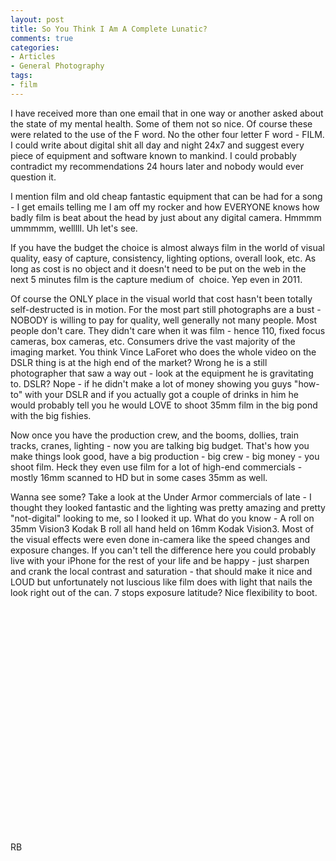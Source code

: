 ```yaml
---
layout: post
title: So You Think I Am A Complete Lunatic?
comments: true
categories:
- Articles
- General Photography
tags:
- film
---
```

I have received more than one email that in one way or another asked about the state of my mental health. Some of them not so nice. Of course these were related to the use of the F word. No the other four letter F word - FILM. I could write about digital shit all day and night 24x7 and suggest every piece of equipment and software known to mankind. I could probably contradict my recommendations 24 hours later and nobody would ever question it.

I mention film and old cheap fantastic equipment that can be had for a song - I get emails telling me I am off my rocker and how EVERYONE knows how badly film is beat about the head by just about any digital camera. Hmmmm ummmmm, welllll. Uh let's see.

If you have the budget the choice is almost always film in the world of visual quality, easy of capture, consistency, lighting options, overall look, etc. As long as cost is no object and it doesn't need to be put on the web in the next 5 minutes film is the capture medium of  choice. Yep even in 2011.

Of course the ONLY place in the visual world that cost hasn't been totally self-destructed is in motion. For the most part still photographs are a bust - NOBODY is willing to pay for quality, well generally not many people. Most people don't care. They didn't care when it was film - hence 110, fixed focus cameras, box cameras, etc. Consumers drive the vast majority of the imaging market. You think Vince LaForet who does the whole video on the DSLR thing is at the high end of the market? Wrong he is a still photographer that saw a way out - look at the equipment he is gravitating to. DSLR? Nope - if he didn't make a lot of money showing you guys "how-to" with your DSLR and if you actually got a couple of drinks in him he would probably tell you he would LOVE to shoot 35mm film in the big pond with the big fishies.

Now once you have the production crew, and the booms, dollies, train tracks, cranes, lighting - now you are talking big budget. That's how you make things look good, have a big production - big crew - big money - you shoot film. Heck they even use film for a lot of high-end commercials - mostly 16mm scanned to HD but in some cases 35mm as well.

Wanna see some? Take a look at the Under Armor commercials of late - I thought they looked fantastic and the lighting was pretty amazing and pretty "not-digital" looking to me, so I looked it up. What do you know - A roll on 35mm Vision3 Kodak B roll all hand held on 16mm Kodak Vision3. Most of the visual effects were even done in-camera like the speed changes and exposure changes. If you can't tell the difference here you could probably live with your iPhone for the rest of your life and be happy - just sharpen and crank the local contrast and saturation - that should make it nice and LOUD but unfortunately not luscious like film does with light that nails the look right out of the can. 7 stops exposure latitude? Nice flexibility to boot.
<object style="height: 390px; width: 640px"><param name="movie" value="http://www.youtube.com/v/zi_ipvEfku0?version=3"><param name="allowFullScreen" value="true"><param name="allowScriptAccess" value="always"><embed src="http://www.youtube.com/v/zi_ipvEfku0?version=3" type="application/x-shockwave-flash" allowfullscreen="true" allowScriptAccess="always" width="640" height="390"></object>
RB